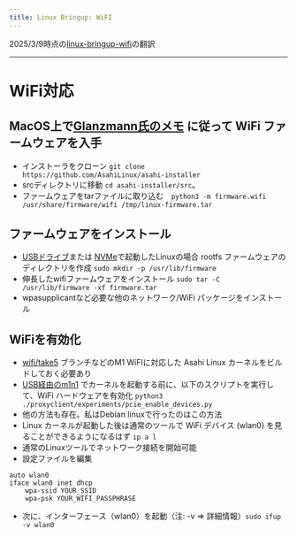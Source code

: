 ```yaml
---
title: Linux Bringup: WiFI
---
```


2025/3/9時点の[linux-bringup-wifi](https://github.com/AsahiLinux/docs/blob/main/docs/sw/linux-bringup-wifi.md)の翻訳

---
# WiFi対応
## MacOS上で[Glanzmann氏のメモ](https://tg.st/u/asahi.txt) に従って WiFi ファームウェアを入手
 * インストーラをクローン `git clone https://github.com/AsahiLinux/asahi-installer`
 * srcディレクトリに移動 `cd asahi-installer/src`。
 * ファームウェアをtarファイルに取り込む　`python3 -m firmware.wifi /usr/share/firmware/wifi /tmp/linux-firmware.tar`

## ファームウェアをインストール
 * [USBドライブ](linux-bringup-usb.md)または
[NVMe](linux-bringup-nvme.md)で起動したLinuxの場合 
rootfs ファームウェアのディレクトリを作成 `sudo mkdir -p /usr/lib/firmware`
 * 伸長したwifiファームウェアをインストール `sudo tar -C /usr/lib/firmware -xf firmware.tar`
 * wpasupplicantなど必要な他のネットワーク/WiFi パッケージをインストール

## WiFiを有効化
 * [wifi/take5](https://github.com/AsahiLinux/linux/tree/wifi/take5) ブランチなどのM1 WiFIに対応した 
Asahi Linux カーネルをビルドしておく必要あり
 * [USB経由のm1n1](linux-bringup.md#%E7%9B%B4%E6%8E%A5%E8%B5%B7%E5%8B%95)
でカーネルを起動する前に、以下のスクリプトを実行して、WiFi ハードウェアを有効化 `python3 ./proxyclient/experiments/pcie_enable_devices.py`
 * 他の方法も存在。私はDebian linuxで行ったのはこの方法
 * Linux カーネルが起動した後は通常のツールで WiFi デバイス (wlan0) を見ることができるようになるはず `ip a l`
 * 通常のLinuxツールでネットワーク接続を開始可能
 * 設定ファイルを編集

```
auto wlan0
iface wlan0 inet dhcp
    wpa-ssid YOUR_SSID
    wpa-psk YOUR_WIFI_PASSPHRASE
```

 * 次に、インターフェース（wlan0）を起動（注: -v => 詳細情報）`sudo ifup -v wlan0`
